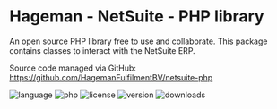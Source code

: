# Hageman - NetSuite - PHP library
An open source PHP library free to use and collaborate. This package contains classes to interact with the NetSuite ERP.

Source code managed via GitHub: https://github.com/HagemanFulfilmentBV/netsuite-php

<img src="https://badgen.net/packagist/lang/hageman/netsuite-php" alt="language">
<img src="https://badgen.net/packagist/php/hageman/netsuite-php" alt="php">
<img src="https://badgen.net/packagist/license/hageman/netsuite-php" alt="license">
<img src="https://badgen.net/packagist/v/hageman/netsuite-php" alt="version">
<img src="https://badgen.net/packagist/dt/hageman/netsuite-php" alt="downloads">